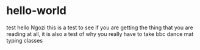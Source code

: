 # hello-world
test
hello Ngozi this is a test to see if you are getting the thing that you are reading at all, it is also a test of why you really have to take bbc dance mat typing classes

